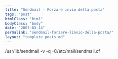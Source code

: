 ```yaml
---
title: "Sendmail - Forzare invio della posta"
tags: "post"
htmlClass: "html"
bodyClass: "body"
date: "2007-03-14"
permalink: "sendmail-forzare-linvio-della-posta/"
layout: "template_posts_md"
---
```

<p>/usr/lib/sendmail -v -q -C/etc/mail/sendmail.cf</p>
